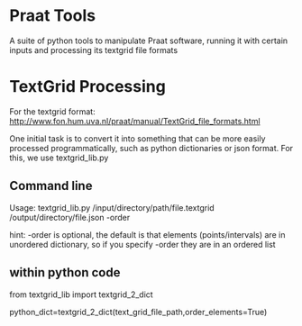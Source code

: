 # Praat Tools
A suite of python tools to manipulate Praat software, running it with certain inputs and processing its textgrid file formats

# TextGrid Processing
For the textgrid format:
http://www.fon.hum.uva.nl/praat/manual/TextGrid_file_formats.html

One initial task is to convert it into something that can be more easily processed programmatically, such as python dictionaries or json format. For this, we use textgrid_lib.py

## Command line
Usage: textgrid_lib.py /input/directory/path/file.textgrid /output/directory/file.json -order

hint: -order is optional, the default is that elements (points/intervals) are in unordered dictionary, so if you specify -order they are in an ordered list

## within python code
from textgrid_lib import textgrid_2_dict

python_dict=textgrid_2_dict(text_grid_file_path,order_elements=True)
